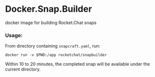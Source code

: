 # Docker.Snap.Builder

docker image for building Rocket.Chat snaps 

### Usage:

From directory containing `snapcraft.yaml`, run:

`docker run -v $PWD:/app rocketchat/snapbuilder`

Within 10 to 20 minutes, the completed snap will be available under the current directory.


